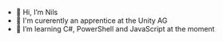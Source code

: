 - 👋 Hi, I’m Nils 
- 👀 I'm curerently an apprentice at the Unity AG
- 🌱 I’m learning C#, PowerShell and JavaScript at the moment

<!---
nilsworm/nilsworm is a ✨ special ✨ repository because its `README.md` (this file) appears on your GitHub profile.
You can click the Preview link to take a look at your changes.
--->
